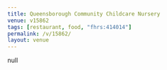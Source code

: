 ```yaml
---
title: Queensborough Community Childcare Nursery
venue: v15862
tags: [restaurant, food, "fhrs:414014"]
permalink: /v/15862/
layout: venue
---
```

null